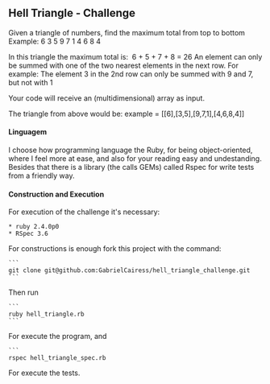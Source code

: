 ## Hell Triangle - Challenge

Given a triangle of numbers, find the maximum total from top to bottom
Example:
                6
               3 5
              9 7 1
             4 6 8 4

  In this triangle the maximum total is: ​ 6 + 5 + 7 + 8 = 26
An element can only be summed with one of the two nearest elements in the next row.
For example: The element 3 in the 2nd row can only be summed with 9 and 7, but not with 1

  Your code will receive an (multidimensional) array as input.

  The triangle from above would be:
  example = [[6],[3,5],[9,7,1],[4,6,8,4]]


#### Linguagem

  I choose how programming language the Ruby, for being object-oriented, where I feel more at ease,
and also for your reading easy and undestanding.
  Besides that there is a library (the calls GEMs) called Rspec for write tests from a friendly way.

#### Construction and Execution

  For execution of the challenge it's necessary:

    * ruby 2.4.0p0
    * RSpec 3.6

  For constructions is enough fork this project with the command:

    ```
    git clone git@github.com:GabrielCairess/hell_triangle_challenge.git
    ```

  Then run

    ```
    ruby hell_triangle.rb
    ```

  For execute the program, and

    ```
    rspec hell_triangle_spec.rb

  For execute the tests.




